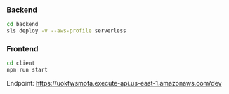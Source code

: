 ### Backend

```bash
cd backend
sls deploy -v --aws-profile serverless
````
### Frontend
```bash
cd client
npm run start
```
Endpoint: https://uokfwsmofa.execute-api.us-east-1.amazonaws.com/dev
